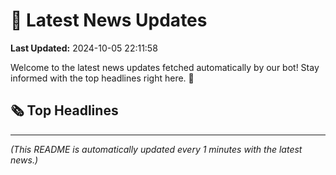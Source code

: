 # 📰 Latest News Updates
**Last Updated:** 2024-10-05 22:11:58

Welcome to the latest news updates fetched automatically by our bot! Stay informed with the top headlines right here. 🚀

## 🗞️ Top Headlines

---
*(This README is automatically updated every 1 minutes with the latest news.)*
